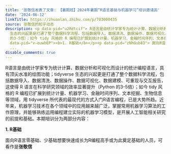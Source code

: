 ```yaml
---
title: '张敬信发表了文章: 【暑期班】2024年暑期“R语言基础与机器学习”培训邀请函'
date: '2024-06-12'
linkTitle: https://zhuanlan.zhihu.com/p/703000435
source: 张敬信的知乎动态
description: <p data-pid="u2Rdtcif"> R语言是由统计学家专为统计计算、数据分析和可视化而设计的统计编程语言，具有顶尖水准的绘图功能；tidyverse
  生态的兴起更是打通了整个数据科学流程，包括数据导入、数据清洗、数据操作、数据可视化、数据建模、可重现与交互报告，这使得 R 语言在科学研究领域的效率显著提升（Python
  的3-5倍）；如今 tidy 风格的 R 编程已扩展到统计计量、机器学习、金融时间序列、文本挖掘、生物信息等领域，用 tidyverse 所代表的最现代的方式入门R语言编程，已是大势所趋。近年来，机器学习技术在各个领域中的应用越来越广泛，掌握常用机器学习算法的工作原理，并能够熟练运用编程建立实际的机器学习模型，是开展人工智能相关研究的前提和基础。本期培训分为两部分内容：</p><p
  data-pid="v-ouwbEP"><b>1. R基础</b></p><p data-pid="zNhGub83"> 面向R语言零基础、少基础想要快速成长为R编程高手或为此奠定基础的人员，可看作是<b>张敬信</b
  ...
disable_comments: true
---
```

<p data-pid="u2Rdtcif"> R语言是由统计学家专为统计计算、数据分析和可视化而设计的统计编程语言，具有顶尖水准的绘图功能；tidyverse 生态的兴起更是打通了整个数据科学流程，包括数据导入、数据清洗、数据操作、数据可视化、数据建模、可重现与交互报告，这使得 R 语言在科学研究领域的效率显著提升（Python 的3-5倍）；如今 tidy 风格的 R 编程已扩展到统计计量、机器学习、金融时间序列、文本挖掘、生物信息等领域，用 tidyverse 所代表的最现代的方式入门R语言编程，已是大势所趋。近年来，机器学习技术在各个领域中的应用越来越广泛，掌握常用机器学习算法的工作原理，并能够熟练运用编程建立实际的机器学习模型，是开展人工智能相关研究的前提和基础。本期培训分为两部分内容：</p><p data-pid="v-ouwbEP"><b>1. R基础</b></p><p data-pid="zNhGub83"> 面向R语言零基础、少基础想要快速成长为R编程高手或为此奠定基础的人员，可看作是<b>张敬信</b ...